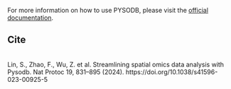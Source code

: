 For more information on how to use PYSODB, please visit the [official documentation](https://protocols-pysodb.readthedocs.io/en/latest/).

## Cite
<br>
Lin, S., Zhao, F., Wu, Z. et al. Streamlining spatial omics data analysis with Pysodb. Nat Protoc 19, 831–895 (2024). https://doi.org/10.1038/s41596-023-00925-5

